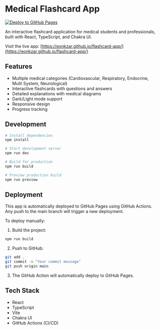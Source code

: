 # Medical Flashcard App

[![Deploy to GitHub Pages](https://github.com/eonkzar/flashcard-app/actions/workflows/deploy.yml/badge.svg)](https://github.com/eonkzar/flashcard-app/actions/workflows/deploy.yml)

An interactive flashcard application for medical students and professionals, built with React, TypeScript, and Chakra UI.

Visit the live app: [https://eonkzar.github.io/flashcard-app/](https://eonkzar.github.io/flashcard-app/)

## Features

- Multiple medical categories (Cardiovascular, Respiratory, Endocrine, Multi System, Neurological)
- Interactive flashcards with questions and answers
- Detailed explanations with medical diagrams
- Dark/Light mode support
- Responsive design
- Progress tracking

## Development

```bash
# Install dependencies
npm install

# Start development server
npm run dev

# Build for production
npm run build

# Preview production build
npm run preview
```

## Deployment

This app is automatically deployed to GitHub Pages using GitHub Actions. Any push to the main branch will trigger a new deployment.

To deploy manually:

1. Build the project:
```bash
npm run build
```

2. Push to GitHub:
```bash
git add .
git commit -m "Your commit message"
git push origin main
```

3. The GitHub Action will automatically deploy to GitHub Pages.

## Tech Stack

- React
- TypeScript
- Vite
- Chakra UI
- GitHub Actions (CI/CD)
